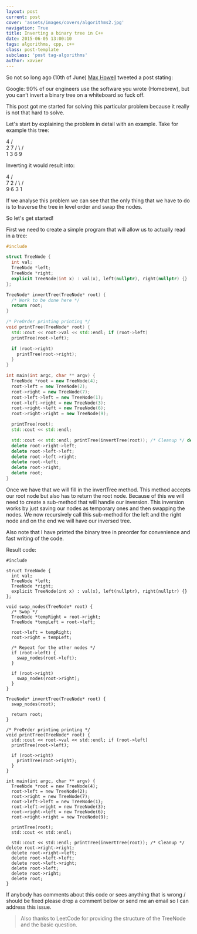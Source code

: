 ```yaml
---
layout: post
current: post
cover: 'assets/images/covers/algorithms2.jpg'
navigation: True
title: Inverting a binary tree in C++
date: 2015-06-05 13:00:10
tags: algorithms, cpp, c++
class: post-template
subclass: 'post tag-algorithms'
author: xavier
---
```


So not so long ago (10th of June) [Max Howell](https://twitter.com/mxcl) tweeted a post stating:

Google: 90% of our engineers use the software you wrote (Homebrew),
but you can’t invert a binary tree on a whiteboard so fuck off.

This post got me started for solving this particular problem because it really is not that hard to solve.

Let's start by explaining the problem in detail with an example. Take for example this tree:

4
/ \
2 7
/ \ / \
1 3 6 9

Inverting it would result into:

4
/ \
7 2
/ \ / \
9 6 3 1

If we analyse this problem we can see that the only thing that we have to do is to traverse the tree in level order and swap the nodes.

So let's get started!

First we need to create a simple program that will allow us to actually read in a tree:

```cpp
#include

struct TreeNode {
  int val;
  TreeNode *left;
  TreeNode *right;
  explicit TreeNode(int x) : val(x), left(nullptr), right(nullptr) {}
};

TreeNode* invertTree(TreeNode* root) {
  /* Work to be done here */
  return root;
}

/* PreOrder printing printing */
void printTree(TreeNode* root) {
  std::cout << root->val << std::endl; if (root->left)
  printTree(root->left);

  if (root->right)
    printTree(root->right);
  }
}

int main(int argc, char ** argv) {
  TreeNode *root = new TreeNode(4);
  root->left = new TreeNode(2);
  root->right = new TreeNode(7);
  root->left->left = new TreeNode(1);
  root->left->right = new TreeNode(3);
  root->right->left = new TreeNode(6);
  root->right->right = new TreeNode(9);

  printTree(root);
  std::cout << std::endl;

  std::cout << std::endl; printTree(invertTree(root)); /* Cleanup */ delete root->right->right;
  delete root->right->left;
  delete root->left->left;
  delete root->left->right;
  delete root->left;
  delete root->right;
  delete root;
}
```

Once we have that we will fill in the invertTree method. This method accepts our root node but also has to return the root node. Because of this we will need to create a sub-method that will handle our inversion. This inversion works by just saving our nodes as temporary ones and then swapping the nodes. We now recursively call this sub-method for the left and the right node and on the end we will have our inversed tree.

Also note that I have printed the binary tree in preorder for convenience and fast writing of the code.

Result code:

```
#include

struct TreeNode {
  int val;
  TreeNode *left;
  TreeNode *right;
  explicit TreeNode(int x) : val(x), left(nullptr), right(nullptr) {}
};

void swap_nodes(TreeNode* root) {
  /* Swap */
  TreeNode *tempRight = root->right;
  TreeNode *tempLeft = root->left;

  root->left = tempRight;
  root->right = tempLeft;

  /* Repeat for the other nodes */
  if (root->left) {
    swap_nodes(root->left);
  }

  if (root->right)
    swap_nodes(root->right);
  }
}

TreeNode* invertTree(TreeNode* root) {
  swap_nodes(root);

  return root;
}

/* PreOrder printing printing */
void printTree(TreeNode* root) {
  std::cout << root->val << std::endl; if (root->left)
  printTree(root->left);

  if (root->right)
    printTree(root->right);
  }
}

int main(int argc, char ** argv) {
  TreeNode *root = new TreeNode(4);
  root->left = new TreeNode(2);
  root->right = new TreeNode(7);
  root->left->left = new TreeNode(1);
  root->left->right = new TreeNode(3);
  root->right->left = new TreeNode(6);
  root->right->right = new TreeNode(9);

  printTree(root);
  std::cout << std::endl;

  std::cout << std::endl; printTree(invertTree(root)); /* Cleanup */ delete root->right->right;
  delete root->right->left;
  delete root->left->left;
  delete root->left->right;
  delete root->left;
  delete root->right;
  delete root;
}
```

If anybody has comments about this code or sees anything that is wrong / should be fixed please drop a comment below or send me an email so I can address this issue.

> Also thanks to LeetCode for providing the structure of the TreeNode and the basic question.
